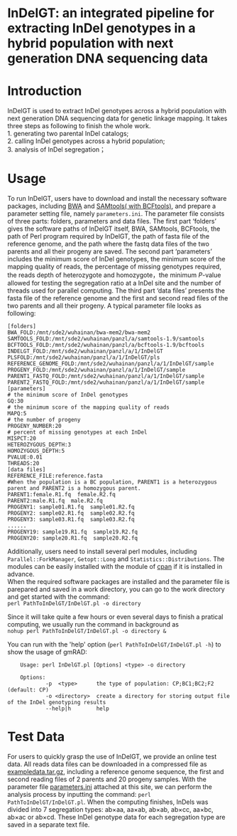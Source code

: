 # InDelGT: an integrated pipeline for extracting InDel genotypes in a hybrid population with next generation DNA sequencing data
# Introduction
InDelGT is used to extract InDel genotypes across a hybrid population with next generation DNA sequencing data for genetic linkage mapping. It takes three steps as following to finish the whole work.  
           1. generating two parental InDel catalogs;  
           2. calling InDel genotypes across a hybrid population;  
           3. analysis of InDel segregation；

# Usage
To run InDelGT, users have to download and install the necessary software packages, including [BWA](https://github.com/lh3/bwa/releases/tag/v0.7.17) and [SAMtools( with BCFtools)](http://samtools.sourceforge.net/), and prepare a parameter setting file, namely `parameters.ini`. The parameter file consists of three parts: folders, parameters and data files. The first part ‘folders’ gives the software paths of InDelGT itself, BWA, SAMtools, BCFtools, the path of Perl program required by InDelGT, the path of fasta file of the reference genome, and the path where the fastq data files of the two parents and all their progeny are saved. The second part ‘parameters’ includes the minimum score of InDel genotypes, the minimum score of the mapping quality of reads, the percentage of missing genotypes required, the reads depth of heterozygote and homozygote，the minimum *P*-value allowed for testing the segregation ratio at a InDel site and the number of threads used for parallel computing. The third part ‘data files’ presents the fasta file of the reference genome and the first and second read files of the two parents and all their progeny. A typical parameter file looks as following:  

    [folders]
    BWA_FOLD:/mnt/sde2/wuhainan/bwa-mem2/bwa-mem2
    SAMTOOLS_FOLD:/mnt/sde2/wuhainan/panzl/a/samtools-1.9/samtools
    BCFTOOLS_FOLD:/mnt/sde2/wuhainan/panzl/a/bcftools-1.9/bcftools
    INDELGT_FOLD:/mnt/sde2/wuhainan/panzl/a/1/InDelGT
    PLSFOLD:/mnt/sde2/wuhainan/panzl/a/1/InDelGT/pls
    REFERENCE_GENOME_FOLD:/mnt/sde2/wuhainan/panzl/a/1/InDelGT/sample
    PROGENY_FOLD:/mnt/sde2/wuhainan/panzl/a/1/InDelGT/sample
    PARENT1_FASTQ_FOLD:/mnt/sde2/wuhainan/panzl/a/1/InDelGT/sample
    PARENT2_FASTQ_FOLD:/mnt/sde2/wuhainan/panzl/a/1/InDelGT/sample
    [parameters]
    # the minimum score of InDel genotypes
    GQ:30
    # the minimum score of the mapping quality of reads
    MAPQ:5
    # the number of progeny
    PROGENY_NUMBER:20
    # percent of missing genotypes at each InDel
    MISPCT:20
    HETEROZYGOUS_DEPTH:3
    HOMOZYGOUS_DEPTH:5
    PVALUE:0.01
    THREADS:20
    [data files]
    REFERENCE_FILE:reference.fasta
    #When the population is a BC population, PARENT1 is a heterozygous parent and PARENT2 is a homozygous parent.
    PARENT1:female.R1.fq  female.R2.fq
    PARENT2:male.R1.fq  male.R2.fq
    PROGENY1: sample01.R1.fq  sample01.R2.fq
    PROGENY2: sample02.R1.fq  sample02.R2.fq
    PROGENY3: sample03.R1.fq  sample03.R2.fq
    ......
    PROGENY19: sample19.R1.fq  sample19.R2.fq
    PROGENY20: sample20.R1.fq  sample20.R2.fq

  Additionally, users need to install several perl modules, including `Parallel::ForkManager`, `Getopt::Long` and `Statistics::Distributions`. The modules can be easily installed with the module of [cpan](https://www.cpan.org/) if it is installed in advance.  
  When the required software packages are installed and the parameter file is parepared and saved in a work directory, you can go to the work directory and get started with the command:  
  `perl PathToInDelGT/InDelGT.pl -o directory`
    
  Since it will take quite a few hours or even several days to finish a pratical computing, we usually run the command in background as  
  `nohup perl PathToInDelGT/InDelGT.pl -o directory &`

  You can run with the 'help' option (`perl PathToInDelGT/InDelGT.pl -h`) to show the usage of gmRAD:

        Usage: perl InDelGT.pl [Options] <type> -o directory
        
        Options:
                -p  <type>      the type of population: CP;BC1;BC2;F2 (default: CP)
                -o <directory>  create a directory for storing output file of the InDel genotyping results  
                --help|h        help  
# Test Data

For users to quickly grasp the use of InDelGT, we provide an online test data. All reads data files can be downloaded in a compressed file as [exampledata.tar.gz](https://figshare.com/articles/dataset/sample_tar_gz/15131649), including a reference genome sequence, the first and second reading files of 2 parents and 20 progeny samples. With the parameter file [parameters.ini](https://github.com/pan-zhiliang/InDelGT/blob/main/InDelGT/parameters.ini) attached at this site, we can perform the analysis process by inputting the command: `perl PathToInDelGT/InDelGT.pl`. When the computing finishes, InDels was divided into 7 segregation types: ab×aa, aa×ab, ab×ab, ab×cc, aa×bc, ab×ac or ab×cd. These InDel genotype data for each segregation type are saved in a separate text file.


